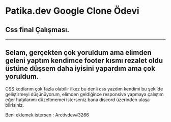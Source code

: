 # Patika.dev Google Clone Ödevi
## Css final Çalışması.
----------
Selam, gerçekten çok yoruldum ama elimden geleni yaptım kendimce footer kısmı rezalet oldu üstüne düşsem daha iyisini yapardım ama çok yoruldum.
----------
CSS kodlarım çok fazla olabilir ilkez bu denli css yazdım kendimi bu şekilde geliştirmeyi düşünüyorum, elimden geldiğince responsive yapmaya çalıştım eğer hatalarımı düzeltmemei isterseniz bana discord üzerinden ulaşa bilrisiniz.

Beni eklemek istersen : Arctivdev#3266
